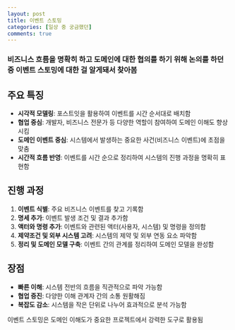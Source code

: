 ```yaml
---
layout: post
title: 이벤트 스토밍
categories: [일상 중 궁금했던]
comments: true
---
```


### 비즈니스 흐름을 명확히 하고 도메인에 대한 협의를 하기 위해 논의를 하던 중 이벤트 스토밍에 대한 걸 알게돼서 찾아봄

## 주요 특징
- **시각적 모델링**: 포스트잇을 활용하여 이벤트를 시간 순서대로 배치함
- **협업 중심**: 개발자, 비즈니스 전문가 등 다양한 역할이 참여하여 도메인 이해도 향상시킴
- **도메인 이벤트 중심**: 시스템에서 발생하는 중요한 사건(비즈니스 이벤트)에 초점을 맞춤
- **시간적 흐름 반영**: 이벤트를 시간 순으로 정리하여 시스템의 진행 과정을 명확히 표현함

## 진행 과정
1. **이벤트 식별**: 주요 비즈니스 이벤트를 찾고 기록함
2. **명세 추가**: 이벤트 발생 조건 및 결과 추가함
3. **액터와 명령 추가**: 이벤트와 관련된 액터(사용자, 시스템) 및 명령을 정의함
4. **제약조건 및 외부 시스템 고려**: 시스템의 제약 및 외부 연동 요소 파악함
5. **정리 및 도메인 모델 구축**: 이벤트 간의 관계를 정리하여 도메인 모델을 완성함

## 장점
- **빠른 이해**: 시스템 전반의 흐름을 직관적으로 파악 가능함
- **협업 증진**: 다양한 이해 관계자 간의 소통 원활해짐
- **복잡도 감소**: 시스템을 작은 단위로 나누어 효과적으로 분석 가능함

이벤트 스토밍은 도메인 이해도가 중요한 프로젝트에서 강력한 도구로 활용됨

